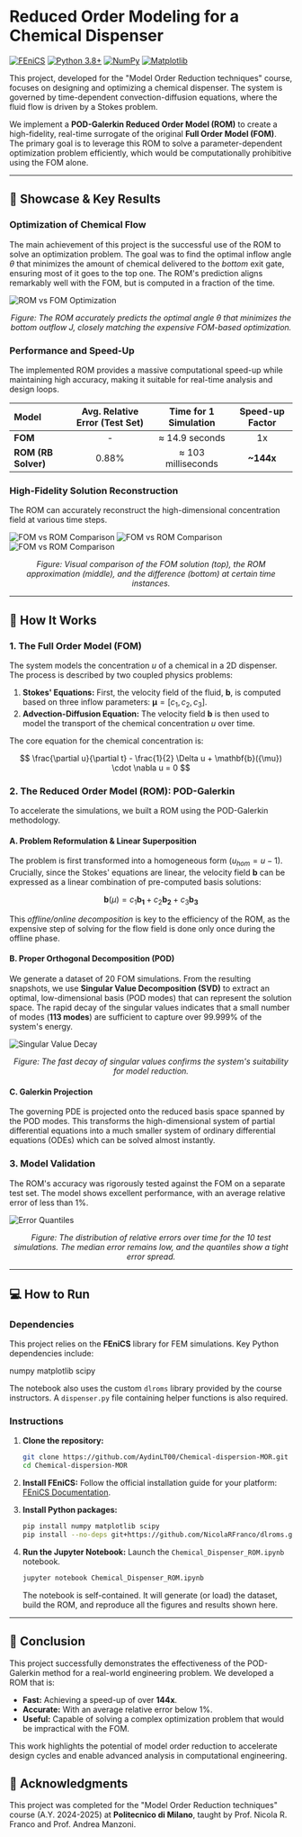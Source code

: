 # Reduced Order Modeling for a Chemical Dispenser

[![FEniCS](https://img.shields.io/badge/FEniCS-2019.1-blue.svg)](https://fenicsproject.org/)
[![Python 3.8+](https://img.shields.io/badge/Python-3.8+-blue.svg)](https://www.python.org/downloads/)
[![NumPy](https://img.shields.io/badge/NumPy-013243.svg?style=flat&logo=numpy&logoColor=white)](https://numpy.org/)
[![Matplotlib](https://img.shields.io/badge/Matplotlib-%23ffffff.svg?style=flat&logo=Matplotlib&logoColor=black)](https://matplotlib.org/)

This project, developed for the "Model Order Reduction techniques" course, focuses on designing and optimizing a chemical dispenser. The system is governed by time-dependent convection-diffusion equations, where the fluid flow is driven by a Stokes problem.

We implement a **POD-Galerkin Reduced Order Model (ROM)** to create a high-fidelity, real-time surrogate of the original **Full Order Model (FOM)**. The primary goal is to leverage this ROM to solve a parameter-dependent optimization problem efficiently, which would be computationally prohibitive using the FOM alone.

---

## 🚀 Showcase & Key Results

### Optimization of Chemical Flow
The main achievement of this project is the successful use of the ROM to solve an optimization problem. The goal was to find the optimal inflow angle $\theta$ that minimizes the amount of chemical delivered to the *bottom* exit gate, ensuring most of it goes to the top one. The ROM's prediction aligns remarkably well with the FOM, but is computed in a fraction of the time.

![ROM vs FOM Optimization](media/compareJ.png)
*<p align="center">Figure: The ROM accurately predicts the optimal angle θ that minimizes the bottom outflow J, closely matching the expensive FOM-based optimization.</p>*

### Performance and Speed-Up
The implemented ROM provides a massive computational speed-up while maintaining high accuracy, making it suitable for real-time analysis and design loops.

| Model | Avg. Relative Error (Test Set) | Time for 1 Simulation | Speed-up Factor |
| :--- | :---: | :---: | :---: |
| **FOM** | - | ≈ 14.9 seconds | 1x |
| **ROM (RB Solver)** | 0.88% | ≈ 103 milliseconds | **~144x** |

### High-Fidelity Solution Reconstruction
The ROM can accurately reconstruct the high-dimensional concentration field at various time steps.

![FOM vs ROM Comparison](media/FOM.png)
![FOM vs ROM Comparison](media/FOM-RB_compare.png)
![FOM vs ROM Comparison](media/diff.png)
*<p align="center">Figure: Visual comparison of the FOM solution (top), the ROM approximation (middle), and the difference (bottom) at certain time instances.</p>*

---

## 🔧 How It Works

### 1. The Full Order Model (FOM)
The system models the concentration $u$ of a chemical in a 2D dispenser. The process is described by two coupled physics problems:
1.  **Stokes' Equations:** First, the velocity field of the fluid, **b**, is computed based on three inflow parameters: $\boldsymbol{\mu} = [c_1, c_2, c_3]$.
2.  **Advection-Diffusion Equation:** The velocity field **b** is then used to model the transport of the chemical concentration $u$ over time.

The core equation for the chemical concentration is:

$$
\frac{\partial u}{\partial t} - \frac{1}{2} \Delta u + \mathbf{b}({\mu}) \cdot \nabla u = 0 
$$

### 2. The Reduced Order Model (ROM): POD-Galerkin
To accelerate the simulations, we built a ROM using the POD-Galerkin methodology.

#### A. Problem Reformulation & Linear Superposition
The problem is first transformed into a homogeneous form ($u_{hom} = u - 1$). Crucially, since the Stokes' equations are linear, the velocity field **b** can be expressed as a linear combination of pre-computed basis solutions:

$$
\mathbf{b}({\mu}) = c_1\mathbf{b_1} + c_2\mathbf{b_2} + c_3\mathbf{b_3}
$$

This *offline/online decomposition* is key to the efficiency of the ROM, as the expensive step of solving for the flow field is done only once during the offline phase.

#### B. Proper Orthogonal Decomposition (POD)
We generate a dataset of 20 FOM simulations. From the resulting snapshots, we use **Singular Value Decomposition (SVD)** to extract an optimal, low-dimensional basis (POD modes) that can represent the solution space. The rapid decay of the singular values indicates that a small number of modes (**113 modes**) are sufficient to capture over 99.999% of the system's energy.

![Singular Value Decay](media/decay.png)
*<p align="center">Figure: The fast decay of singular values confirms the system's suitability for model reduction.</p>*

#### C. Galerkin Projection
The governing PDE is projected onto the reduced basis space spanned by the POD modes. This transforms the high-dimensional system of partial differential equations into a much smaller system of ordinary differential equations (ODEs) which can be solved almost instantly.

### 3. Model Validation
The ROM's accuracy was rigorously tested against the FOM on a separate test set. The model shows excellent performance, with an average relative error of less than 1%.

![Error Quantiles](media/quantile.png)
*<p align="center">Figure: The distribution of relative errors over time for the 10 test simulations. The median error remains low, and the quantiles show a tight error spread.</p>*

---

## 💻 How to Run

### Dependencies
This project relies on the **FEniCS** library for FEM simulations. Key Python dependencies include:

numpy
matplotlib
scipy

The notebook also uses the custom `dlroms` library provided by the course instructors. A `dispenser.py` file containing helper functions is also required.

### Instructions
1.  **Clone the repository:**
    ```bash
    git clone https://github.com/AydinLT00/Chemical-dispersion-MOR.git
    cd Chemical-dispersion-MOR
    ```

2.  **Install FEniCS:**
    Follow the official installation guide for your platform: [FEniCS Documentation](https://fenicsproject.org/download/).

3.  **Install Python packages:**
    ```bash
    pip install numpy matplotlib scipy
    pip install --no-deps git+https://github.com/NicolaRFranco/dlroms.git
    ```

4.  **Run the Jupyter Notebook:**
    Launch the `Chemical_Dispenser_ROM.ipynb` notebook.
    ```bash
    jupyter notebook Chemical_Dispenser_ROM.ipynb
    ```
    The notebook is self-contained. It will generate (or load) the dataset, build the ROM, and reproduce all the figures and results shown here.

---

## 🏁 Conclusion

This project successfully demonstrates the effectiveness of the POD-Galerkin method for a real-world engineering problem. We developed a ROM that is:
-   **Fast:** Achieving a speed-up of over **144x**.
-   **Accurate:** With an average relative error below 1%.
-   **Useful:** Capable of solving a complex optimization problem that would be impractical with the FOM.

This work highlights the potential of model order reduction to accelerate design cycles and enable advanced analysis in computational engineering.

## 🙏 Acknowledgments

This project was completed for the "Model Order Reduction techniques" course (A.Y. 2024-2025) at **Politecnico di Milano**, taught by Prof. Nicola R. Franco and Prof. Andrea Manzoni.

